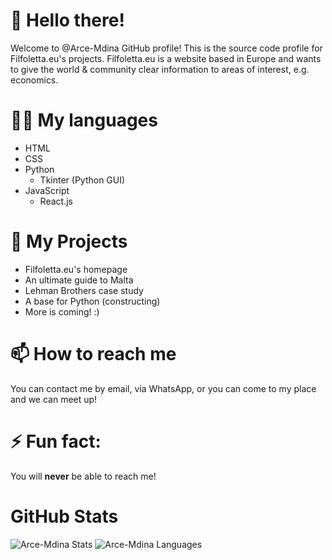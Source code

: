 # 👋 Hello there!
Welcome to @Arce-Mdina GitHub profile! This is the source code profile for Filfoletta.eu's projects. Filfoletta.eu is a website based in Europe and wants to give the world & community clear information to areas of interest, e.g. economics.

# 👨‍💻 My languages
- HTML
- CSS
- Python
  - Tkinter (Python GUI) 
- JavaScript
  - React.js

# 🌱 My Projects
- Filfoletta.eu's homepage
- An ultimate guide to Malta
- Lehman Brothers case study
- A base for Python (constructing)
- More is coming! :)

# 📫 How to reach me
You can contact me by email, via WhatsApp, or you can come to my place and we can meet up!

# ⚡ Fun fact:
You will **never** be able to reach me!

# GitHub Stats
![Arce-Mdina Stats](https://github-readme-stats.vercel.app/api?username=arce-mdina&show_icons=true&theme=transparent)
![Arce-Mdina Languages](https://github-readme-stats.vercel.app/api/top-langs/?username=arce-mdina&show_icons=true&layout=donut)
